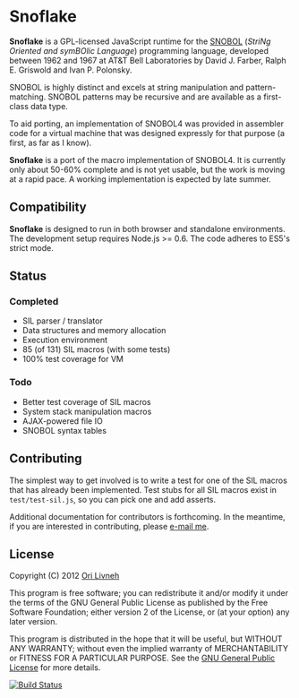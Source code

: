 Snoflake
==========
**Snoflake** is a GPL-licensed JavaScript runtime for the [SNOBOL][0] (_StriNg
Oriented and symBOlic Language_) programming language, developed between 1962
and 1967 at AT&T Bell Laboratories by David J. Farber, Ralph E. Griswold and
Ivan P. Polonsky.

SNOBOL is highly distinct and excels at string manipulation and
pattern-matching. SNOBOL patterns may be recursive and are available as a
first-class data type.

To aid porting, an implementation of SNOBOL4 was provided in assembler code for
a virtual machine that was designed expressly for that purpose (a first, as far
as I know). 

**Snoflake** is a port of the macro implementation of SNOBOL4. It is
currently only about 50-60% complete and is not yet usable, but the work is
moving at a rapid pace. A working implementation is expected by late summer.

Compatibility
-------------
**Snoflake** is designed to run in both browser and standalone environments.
The development setup requires Node.js >= 0.6. The code adheres to ES5's strict
mode.

Status
------
### Completed ###

 * SIL parser / translator
 * Data structures and memory allocation
 * Execution environment
 * 85 (of 131) SIL macros (with some tests)
 * 100% test coverage for VM

### Todo ###

 * Better test coverage of SIL macros
 * System stack manipulation macros
 * AJAX-powered file IO
 * SNOBOL syntax tables

Contributing
------------
The simplest way to get involved is to write a test for one of the SIL macros
that has already been implemented. Test stubs for all SIL macros exist in
`test/test-sil.js`, so you can pick one and add asserts.

Additional documentation for contributors is forthcoming. In the meantime, if
you are interested in contributing, please [e-mail me][1].

License
-------
Copyright (C) 2012 [Ori Livneh][2]

This program is free software; you can redistribute it and/or modify it under
the terms of the GNU General Public License as published by the Free Software
Foundation; either version 2 of the License, or (at your option) any later
version.

This program is distributed in the hope that it will be useful, but WITHOUT ANY
WARRANTY; without even the implied warranty of MERCHANTABILITY or FITNESS FOR A
PARTICULAR PURPOSE.  See the [GNU General Public License][3] for more details.

[![Build Status][4]][5]

[0]: http://en.wikipedia.org/wiki/SNOBOL
[1]: mailto:ori.livneh@gmail.com
[2]: http://256.io/
[3]: http://www.gnu.org/licenses/gpl-2.0.html
[4]: https://secure.travis-ci.org/atdt/snoflake.png?branch=master
[5]: http://travis-ci.org/atdt/snoflake
